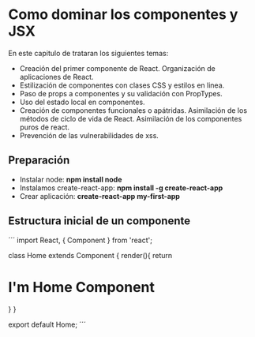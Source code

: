 # Como dominar los componentes y JSX

En este capitulo de trataran los siguientes temas:

- Creación del primer componente de React. Organización de aplicaciones de React.
- Estilización de componentes con clases CSS y estilos en linea.
- Paso de props a componentes y su validación con PropTypes.
- Uso del estado local en componentes.
- Creación de componentes funcionales o apátridas. Asimilación de los métodos de ciclo de vida de React. Asimilación de los componentes puros de react.
- Prevención de las vulnerabilidades de xss.

## Preparación 

- Instalar node: **npm install node**
- Instalamos create-react-app: **npm install -g create-react-app**
- Crear aplicación: **create-react-app my-first-app**

## Estructura inicial de un componente

´´´ 
import React, { Component } from 'react';

class Home extends Component {
    render(){
        return <h1> I'm Home Component </h1>
    }
}

export default Home;
´´´

